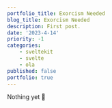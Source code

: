 ```yaml
---
portfolio_title: Exorcism Needed
blog_title: Exorcism Needed
description: First post.
date: '2023-4-14'
priority: -1
categories:
    - sveltekit
    - svelte
    - ola
published: false
portfolio: true
---
```


Nothing yet 👀